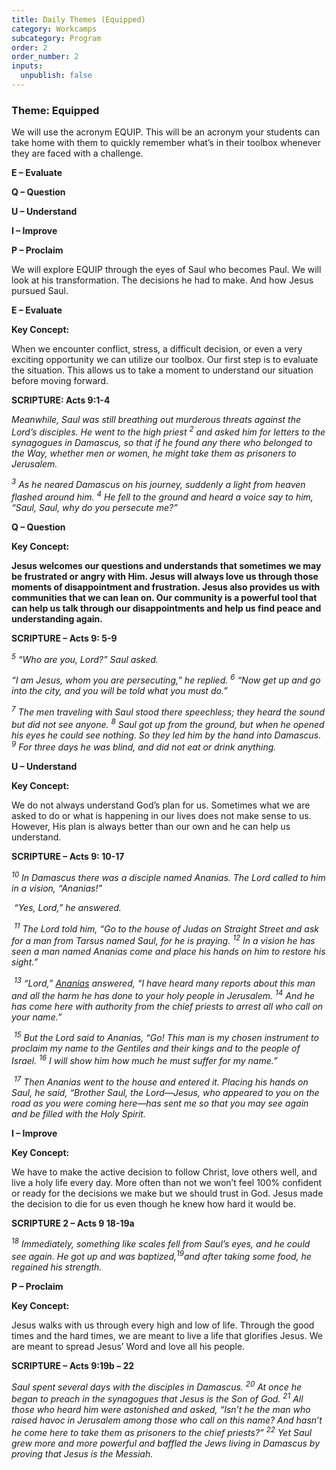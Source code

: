 ```yaml
---
title: Daily Themes (Equipped)
category: Workcamps
subcategory: Program
order: 2
order_number: 2
inputs:
  unpublish: false
---
```

### **Theme: Equipped**

We will use the acronym EQUIP. This will be an acronym your students can take home with them to quickly remember what’s in their toolbox whenever they are faced with a challenge.

**E – Evaluate**

**Q – Question**

**U – Understand**

**I – Improve**

**P – Proclaim**

We will explore EQUIP through the eyes of Saul who becomes Paul. We will look at his transformation. The decisions he had to make. And how Jesus pursued Saul.

**E – Evaluate**

**Key Concept:**

When we encounter conflict, stress, a difficult decision, or even a very exciting opportunity we can utilize our toolbox. Our first step is to evaluate the situation. This allows us to take a moment to understand our situation before moving forward.

**SCRIPTURE: Acts 9:1-4**

*Meanwhile, Saul was still breathing out murderous threats against the Lord’s disciples. He went to the high priest <sup>2</sup> and asked him for letters to the synagogues in Damascus, so that if he found any there who belonged to the Way, whether men or women, he might take them as prisoners to Jerusalem.*

*<sup>3</sup> As he neared Damascus on his journey, suddenly a light from heaven flashed around him. <sup>4</sup> He fell to the ground and heard a voice say to him, “Saul, Saul, why do you persecute me?”*

**Q – Question**

**Key Concept:**

**Jesus welcomes our questions and understands that sometimes we may be frustrated or angry with Him. Jesus will always love us through those moments of disappointment and frustration. Jesus also provides us with communities that we can lean on. Our community is a powerful tool that can help us talk through our disappointments and help us find peace and understanding again.**

**SCRIPTURE – Acts 9: 5-9**

*<sup>5</sup> “Who are you, Lord?” Saul asked.*

*“I am Jesus, whom you are persecuting,” he replied. <sup>6</sup> “Now get up and go into the city, and you will be told what you must do.”*

*<sup>7</sup> The men traveling with Saul stood there speechless; they heard the sound but did not see anyone. <sup>8</sup> Saul got up from the ground, but when he opened his eyes he could see nothing. So they led him by the hand into Damascus. <sup>9</sup> For three days he was blind, and did not eat or drink anything.*

**U – Understand**

**Key Concept:**

We do not always understand God’s plan for us. Sometimes what we are asked to do or what is happening in our lives does not make sense to us. However, His plan is always better than our own and he can help us understand.

**SCRIPTURE – Acts 9: 10-17**

*<sup>10</sup> In Damascus there was a disciple named Ananias. The Lord called to him in a vision, “Ananias!”*

&nbsp;*“Yes, Lord,” he answered.*

&nbsp;*<sup>11</sup> The Lord told him, “Go to the house of Judas on Straight Street and ask for a man from Tarsus named Saul, for he is praying. <sup>12</sup> In a vision he has seen a man named Ananias come and place his hands on him to restore his sight.”*

&nbsp;*<sup>13</sup> “Lord,”* [*Ananias*]() *answered, “I have heard many reports about this man and all the harm he has done to your holy people in Jerusalem. <sup>14</sup> And he has come here with authority from the chief priests to arrest all who call on your name.”*

&nbsp;*<sup>15</sup> But the Lord said to Ananias, “Go! This man is my chosen instrument to proclaim my name to the Gentiles and their kings and to the people of Israel. <sup>16</sup> I will show him how much he must suffer for my name.”*

&nbsp;*<sup>17</sup> Then Ananias went to the house and entered it. Placing his hands on Saul, he said, “Brother Saul, the Lord—Jesus, who appeared to you on the road as you were coming here—has sent me so that you may see again and be filled with the Holy Spirit.*

**I – Improve**

**Key Concept:**

We have to make the active decision to follow Christ, love others well, and live a holy life every day. More often than not we won’t feel 100% confident or ready for the decisions we make but we should trust in God. Jesus made the decision to die for us even though he knew how hard it would be.

**SCRIPTURE 2 – Acts 9 18-19a**

*<sup>18</sup> Immediately, something like scales fell from Saul’s eyes, and he could see again. He got up and was baptized,<sup>19</sup>and after taking some food, he regained his strength.*

**P – Proclaim**

**Key Concept:**

Jesus walks with us through every high and low of life. Through the good times and the hard times, we are meant to live a life that glorifies Jesus. We are meant to spread Jesus’ Word and love all his people.

**SCRIPTURE – Acts 9:19b – 22**

*Saul spent several days with the disciples in Damascus. <sup>20</sup> At once he began to preach in the synagogues that Jesus is the Son of God. <sup>21</sup> All those who heard him were astonished and asked, “Isn’t he the man who raised havoc in Jerusalem among those who call on this name? And hasn’t he come here to take them as prisoners to the chief priests?” <sup>22</sup> Yet Saul grew more and more powerful and baffled the Jews living in Damascus by proving that Jesus is the Messiah.*

&nbsp;